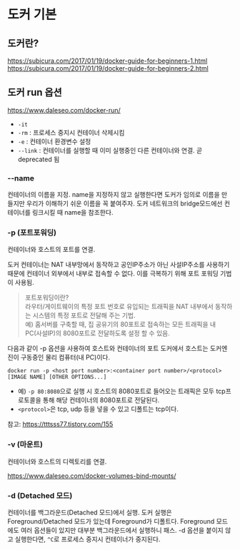 # 도커 기본

## 도커란?
https://subicura.com/2017/01/19/docker-guide-for-beginners-1.html
https://subicura.com/2017/01/19/docker-guide-for-beginners-2.html


## 도커 run 옵션
https://www.daleseo.com/docker-run/

- `-it`
- `-rm` : 프로세스 중지시 컨테이너 삭제시킴
- `-e` : 컨테이너 환경변수 설정
- `--link` : 컨테이너를 실행할 때 이미 실행중인 다른 컨테이너와 연결. 곧 deprecated 됨

### --name
컨테이너의 이름을 지정.
name을 지정하지 않고 실행한다면 도커가 임의로 이름을 만들지만 우리가 이해하기 쉬운 이름을 꼭 붙여주자.
도커 네트워크의 bridge모드에선 컨테이너를 링크시킬 때 name을 참조한다.

### -p (포트포워딩)
컨테이너와 호스트의 포트를 연결.

도커 컨테이너는 NAT 내부망에서 동작하고 공인IP주소가 아닌 사설IP주소를 사용하기 때문에 컨테이너 외부에서 내부로 접속할 수 없다.
이를 극복하기 위해 포트 포워딩 기법이 사용됨.
> 포트포워딩이란?<br>
라우터/게이트웨이의 특정 포트 번호로 유입되는 트래픽을 NAT 내부에서 동작하는 시스템의 특정 포트로 전달해 주는 기법.<br>
예) 홈서버를 구축할 때, 집 공유기의 80포트로 접속하는 모든 트래픽을 내 PC(사설IP)의 8080포트로 전달하도록 설정 할 수 있음.

다음과 같이 -p 옵션을 사용하여 호스트와 컨테이너의 포트
도커에서 호스트는 도커엔진이 구동중인 물리 컴퓨터(내 PC)이다.
```
docker run -p <host port number>:<container port number>/<protocol> [IMAGE NAME] [OTHER OPTIONS...]
```
- 예) `-p 80:8080`으로 실행 시 호스트의 8080포트로 들어오는 트래픽은 모두 tcp프로토콜을 통해 해당 컨테이너의 8080포트로 전달된다.
- `<protocol>`은 tcp, udp 등을 넣을 수 있고 디폴트는 tcp이다.

참고: https://tttsss77.tistory.com/155

### -v (마운트)
컨테이너와 호스트의 디렉토리를 연결.

https://www.daleseo.com/docker-volumes-bind-mounts/

### -d (Detached 모드)
컨테이너를 백그라운드(Detached 모드)에서 실행. 도커 실행은 Foreground/Detached 모드가 있는데 Foreground가 디폴트다. Foreground 모드에도 여러 옵션들이 있지만 대부분 백그라운드에서 실행하니 패스.
-d 옵션을 붙이지 않고 실행한다면, `^C`로 프로세스 중지시 컨테이너가 중지된다.
